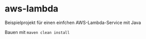 # aws-lambda
Beispielprojekt für einen einfchen AWS-Lambda-Service mit Java

Bauen mit `maven clean install`
